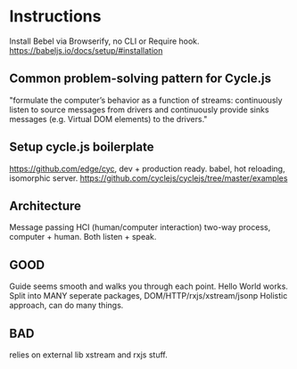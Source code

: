 # Instructions

Install Bebel via Browserify, no CLI or Require hook.
https://babeljs.io/docs/setup/#installation

## Common problem-solving pattern for Cycle.js
"formulate the computer’s behavior as a function of streams: continuously listen to source messages from drivers and continuously provide sinks messages (e.g. Virtual DOM elements) to the drivers."

## Setup cycle.js boilerplate
https://github.com/edge/cyc, dev + production ready.
babel, hot reloading, isomorphic server.
https://github.com/cyclejs/cyclejs/tree/master/examples

## Architecture
Message passing HCI (human/computer interaction)
two-way process, computer + human. Both listen + speak.


## GOOD
Guide seems smooth and walks you through each point.
Hello World works.
Split into MANY seperate packages, DOM/HTTP/rxjs/xstream/jsonp
Holistic approach, can do many things.

## BAD
relies on external lib xstream and rxjs stuff.
